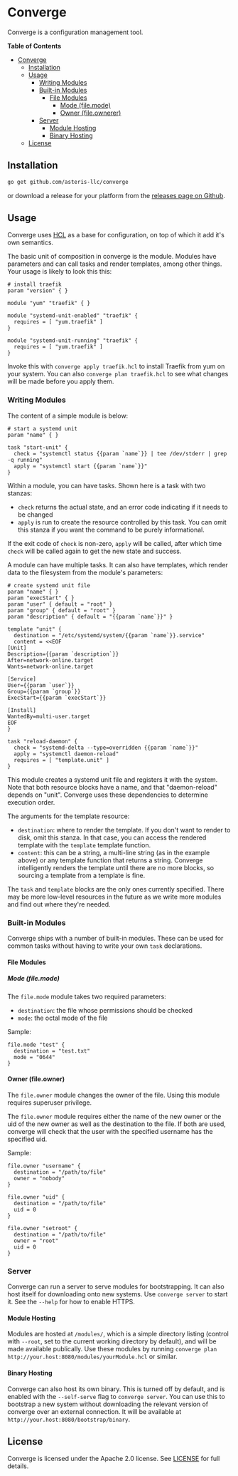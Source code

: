 # Converge

Converge is a configuration management tool.

<!-- markdown-toc start - Don't edit this section. Run M-x markdown-toc-generate-toc again -->
**Table of Contents**

- [Converge](#converge)
    - [Installation](#installation)
    - [Usage](#usage)
        - [Writing Modules](#writing-modules)
        - [Built-in Modules](#built-in-modules)
            - [File Modules](#file-modules)
                - [Mode (file.mode)](#mode-filemode)
                - [Owner (file.ownerer)](#owner-fileowner)
        - [Server](#server)
            - [Module Hosting](#module-hosting)
            - [Binary Hosting](#binary-hosting)
    - [License](#license)

<!-- markdown-toc end -->

## Installation

```sh
go get github.com/asteris-llc/converge
```

or download a release for your platform from the
[releases page on Github](https://github.com/asteris-llc/converge/releases).

## Usage

Converge uses [HCL](https://github.com/hashicorp/hcl) as a base for
configuration, on top of which it add it's own semantics.

The basic unit of composition in converge is the module. Modules have parameters
and can call tasks and render templates, among other things. Your usage is
likely to look this this:

```hcl
# install traefik
param "version" { }

module "yum" "traefik" { }

module "systemd-unit-enabled" "traefik" {
  requires = [ "yum.traefik" ]
}

module "systemd-unit-running" "traefik" {
  requires = [ "yum.traefik" ]
}
```

Invoke this with `converge apply traefik.hcl` to install Traefik from yum on
your system. You can also `converge plan traefik.hcl` to see what changes will
be made before you apply them.

### Writing Modules

The content of a simple module is below:

```hcl
# start a systemd unit
param "name" { }

task "start-unit" {
  check = "systemctl status {{param `name`}} | tee /dev/stderr | grep -q running"
  apply = "systemctl start {{param `name`}}"
}
```

Within a module, you can have tasks. Shown here is a task with two stanzas:

- `check` returns the actual state, and an error code indicating if it needs to
  be changed
- `apply` is run to create the resource controlled by this task. You can omit
  this stanza if you want the command to be purely informational.

If the exit code of `check` is non-zero, `apply` will be called, after which
time `check` will be called again to get the new state and success.

A module can have multiple tasks. It can also have templates, which render data
to the filesystem from the module's parameters:

```hcl
# create systemd unit file
param "name" { }
param "execStart" { }
param "user" { default = "root" }
param "group" { default = "root" }
param "description" { default = "{{param `name`}}" }

template "unit" {
  destination = "/etc/systemd/system/{{param `name`}}.service"
  content = <<EOF
[Unit]
Description={{param `description`}}
After=network-online.target
Wants=network-online.target

[Service]
User={{param `user`}}
Group={{param `group`}}
ExecStart={{param `execStart`}}

[Install]
WantedBy=multi-user.target
EOF
}

task "reload-daemon" {
  check = "systemd-delta --type=overridden {{param `name`}}"
  apply = "systemctl daemon-reload"
  requires = [ "template.unit" ]
}
```

This module creates a systemd unit file and registers it with the system. Note
that both resource blocks have a name, and that "daemon-reload" depends on
"unit". Converge uses these dependencies to determine execution order.

The arguments for the template resource:

- `destination`: where to render the template. If you don't want to render to
  disk, omit this stanza. In that case, you can access the rendered template
  with the `template` template function.
- `content`: this can be a string, a multi-line string (as in the example above)
  or any template function that returns a string. Converge intelligently renders
  the template until there are no more blocks, so sourcing a template from a
  template is fine.

The `task` and `template` blocks are the only ones currently specified. There
may be more low-level resources in the future as we write more modules and find
out where they're needed.

### Built-in Modules

Converge ships with a number of built-in modules. These can be used for common
tasks without having to write your own `task` declarations.

#### File Modules

##### Mode (file.mode)

The `file.mode` module takes two required parameters:

- `destination`: the file whose permissions should be checked
- `mode`: the octal mode of the file

Sample:

```hcl
file.mode "test" {
  destination = "test.txt"
  mode = "0644"
}
```

#### Owner (file.owner)

The `file.owner` module changes the owner of the file.
Using this module requires superuser privilege.

The `file.owner` module requires either the name of the new owner
or the uid of the new owner as well as the destination to the file. If both are used, converge will check that the user with the specified username has the specified uid.

Sample:
```hcl
file.owner "username" {
  destination = "/path/to/file"
  owner = "nobody"
}
```

```hcl
file.owner "uid" {
  destination = "/path/to/file"
  uid = 0
}
```

```hcl
file.owner "setroot" {
  destination = "/path/to/file"
  owner = "root"
  uid = 0
}
```

### Server

Converge can run a server to serve modules for bootstrapping. It can also host
itself for downloading onto new systems. Use `converge server` to start it. See
the `--help` for how to enable HTTPS.

#### Module Hosting

Modules are hosted at `/modules/`, which is a simple directory listing (control
with `--root`, set to the current working directory by default), and will be
made available publically. Use these modules by running `converge plan
http://your.host:8080/modules/yourModule.hcl` or similar.

#### Binary Hosting

Converge can also host its own binary. This is turned off by default, and is
enabled with the `--self-serve` flag to `converge server`. You can use this to
bootstrap a new system without downloading the relevant version of converge over
an external connection. It will be available at
`http://your.host:8080/bootstrap/binary`.

## License

Converge is licensed under the Apache 2.0 license. See [LICENSE](LICENSE) for
full details.
